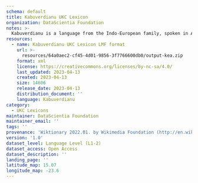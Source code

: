 ```yaml
---
schema: default
title: Kabuverdianu UKC Lexicon
organization: DataScientia Foundation
notes: >-
  Kabuverdianu is a language from the Indo-European family, spoken in Africa. The UKC Lexicon of Kabuverdianu is represented as a lexico-semantic network. It consists of words, word senses, synsets, as well as sense-level and synset-level relationships.
resources:
  - name: Kabuverdianu UKC Lexicon LMF format
    url: >-
      resources/64a0aec2-cf45-4d01-9856-3f7766600db0/output-kea.zip
    format: xml
    license: https://creativecommons.org/licenses/by-nc-sa/4.0/
    last_updated: 2023-04-13
    created: 2023-04-13
    size: 14606
    release_date: 2023-04-13
    distribution_document: ''
    language: Kabuverdianu
category:
  - UKC Lexicons
maintainer: DataScientia Foundation
maintainer_email: ''
tags: ''
provenance: 'Wiktionary 2022.01. by Wikimedia Foundation (http://en.wiktionary.org); CogNet 2.1 by Khuyagbaatar Batsuren, National University of Mongolia (http://cognet.ukc.disi.unitn.it); KinDiv: Kinship Diversity 1.0 by Temuulen Khishigsuren (http://ukc.disi.unitn.it/index.php/kinship/); Princeton WordNet 2.1 by Princeton University (https://wordnet.princeton.edu)'
version: '1.0'
dataset_level: Language Level (L1-2)
dataset_access: Open Access
dataset_description: ''
landing_page: ''
latitude_map: 15.07
longitude_map: -23.6
---
```

